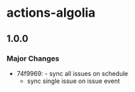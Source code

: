 # actions-algolia

## 1.0.0
### Major Changes

- 74f9969: - sync all issues on schedule
  - sync single issue on issue event
